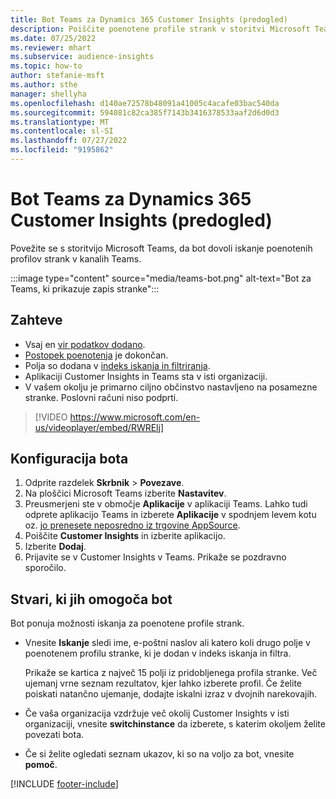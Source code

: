 ```yaml
---
title: Bot Teams za Dynamics 365 Customer Insights (predogled)
description: Poiščite poenotene profile strank v storitvi Microsoft Teams s pomočjo bota.
ms.date: 07/25/2022
ms.reviewer: mhart
ms.subservice: audience-insights
ms.topic: how-to
author: stefanie-msft
ms.author: sthe
manager: shellyha
ms.openlocfilehash: d140ae72578b48091a41005c4acafe03bac540da
ms.sourcegitcommit: 594081c82ca385f7143b3416378533aaf2d6d0d3
ms.translationtype: MT
ms.contentlocale: sl-SI
ms.lasthandoff: 07/27/2022
ms.locfileid: "9195862"
---
```

# <a name="teams-bot-for-dynamics-365-customer-insights-preview"></a>Bot Teams za Dynamics 365 Customer Insights (predogled)

Povežite se s storitvijo Microsoft Teams, da bot dovoli iskanje poenotenih profilov strank v kanalih Teams.

:::image type="content" source="media/teams-bot.png" alt-text="Bot za Teams, ki prikazuje zapis stranke":::

## <a name="prerequisites"></a>Zahteve

- Vsaj en [vir podatkov dodano](data-sources.md).
- [Postopek poenotenja](data-unification.md) je dokončan.
- Polja so dodana v [indeks iskanja in filtriranja](search-filter-index.md).
- Aplikaciji Customer Insights in Teams sta v isti organizaciji.
- V vašem okolju je primarno ciljno občinstvo nastavljeno na posamezne stranke. Poslovni računi niso podprti.


> [!VIDEO https://www.microsoft.com/en-us/videoplayer/embed/RWRElj]

## <a name="configure-the-bot"></a>Konfiguracija bota

1. Odprite razdelek **Skrbnik** > **Povezave**.
1. Na ploščici Microsoft Teams izberite **Nastavitev**.
1. Preusmerjeni ste v območje **Aplikacije** v aplikaciji Teams. Lahko tudi odprete aplikacijo Teams in izberete **Aplikacije** v spodnjem levem kotu oz. [jo prenesete neposredno iz trgovine AppSource](https://go.microsoft.com/fwlink/?linkid=2124104).
1. Poiščite **Customer Insights** in izberite aplikacijo.
1. Izberite **Dodaj**.
1. Prijavite se v Customer Insights v Teams. Prikaže se pozdravno sporočilo.

## <a name="things-you-can-do-with-the-bot"></a>Stvari, ki jih omogoča bot

Bot ponuja možnosti iskanja za poenotene profile strank.

- Vnesite **Iskanje** sledi ime, e-poštni naslov ali katero koli drugo polje v poenotenem profilu stranke, ki je dodan v indeks iskanja in filtra.

  Prikaže se kartica z največ 15 polji iz pridobljenega profila stranke. Več ujemanj vrne seznam rezultatov, kjer lahko izberete profil. Če želite poiskati natančno ujemanje, dodajte iskalni izraz v dvojnih narekovajih.

- Če vaša organizacija vzdržuje več okolij Customer Insights v isti organizaciji, vnesite **switchinstance** da izberete, s katerim okoljem želite povezati bota.

- Če si želite ogledati seznam ukazov, ki so na voljo za bot, vnesite **pomoč**.  

[!INCLUDE [footer-include](includes/footer-banner.md)]